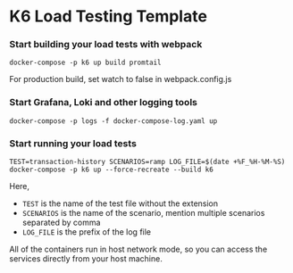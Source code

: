 # K6 Load Testing Template

### Start building your load tests with webpack
```
docker-compose -p k6 up build promtail
```
For production build, set watch to false in webpack.config.js

### Start Grafana, Loki and other logging tools
```
docker-compose -p logs -f docker-compose-log.yaml up
```

### Start running your load tests
```
TEST=transaction-history SCENARIOS=ramp LOG_FILE=$(date +%F_%H-%M-%S) docker-compose -p k6 up --force-recreate --build k6
```
Here,
- `TEST` is the name of the test file without the extension
- `SCENARIOS` is the name of the scenario, mention multiple scenarios separated by comma
- `LOG_FILE` is the prefix of the log file

All of the containers run in host network mode, so you can access the services directly from your host machine.